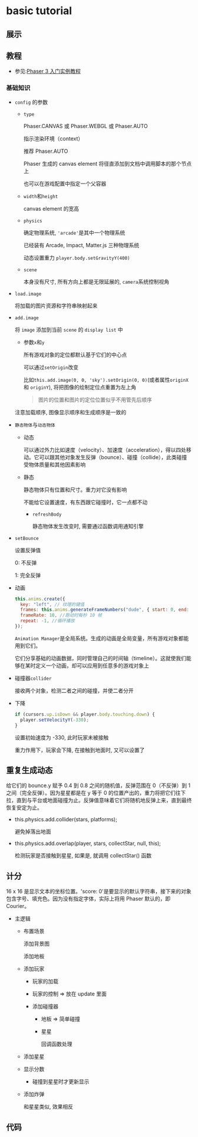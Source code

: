 # basic tutorial

## 展示

[](code.html ":include :type=iframe width=800px height=600px")

## 教程

- 参见:[Phaser 3 入门实例教程](http://phaser.io/tutorials/making-your-first-phaser-3-game-chinese)

### 基础知识

- `config` 的参数

  - `type`

    Phaser.CANVAS 或 Phaser.WEBGL 或 Phaser.AUTO

    指示渲染环境（context）

    推荐 Phaser.AUTO

    Phaser 生成的 canvas element 将径直添加到文档中调用脚本的那个节点上

    也可以在游戏配置中指定一个父容器

  - `width`和`height`

    canvas element 的宽高

  - `physics`

    确定物理系统, `'arcade'`是其中一个物理系统

    已经装有 Arcade, Impact, Matter.js 三种物理系统

    动态设置重力 `player.body.setGravityY(400)`

  - `scene`

    本身没有尺寸, 所有方向上都是无限延展的, `camera`系统控制视角

- `load.image`

  将加载的图片资源和字符串映射起来

- `add.image`

  将 `image` 添加到当前 `scene` 的 `display list` 中

  - 参数`x`和`y`

    所有游戏对象的定位都默认基于它们的中心点

    可以通过`setOrigin`改变

    比如`this.add.image(0, 0, 'sky').setOrigin(0, 0)`(或者属性`originX` 和 `originY`), 将把图像的绘制定位点重置为左上角

    > 图片的位置和图片的定位位置似乎不用管先后顺序

  注意加载顺序, 图像显示顺序和生成顺序是一致的

- `静态物体`与`动态物体`

  - 动态

    可以通过外力比如速度（velocity）、加速度（acceleration），得以四处移动。它可以跟其他对象发生反弹（bounce）、碰撞（collide），此类碰撞受物体质量和其他因素影响

  - 静态

    静态物体只有位置和尺寸。重力对它没有影响

    不能给它设置速度，有东西跟它碰撞时，它一点都不动

    - `refreshBody`

      静态物体发生改变时, 需要通过函数调用通知引擎

- `setBounce`

  设置反弹值

  0: 不反弹

  1: 完全反弹

- 动画

  ```javascript
  this.anims.create({
    key: "left", // 纹理的键值
    frames: this.anims.generateFrameNumbers("dude", { start: 0, end: 3 }), //0, 1, 2, 3 帧
    frameRate: 10, //跑动时每秒 10 帧
    repeat: -1, //循环播放
  });
  ```

  `Animation Manager`是全局系统。生成的动画是全局变量，所有游戏对象都能用到它们。

  它们分享基础的动画数据，同时管理自己的时间轴（timeline）。这就使我们能够在某时定义一个动画，却可以应用到任意多的游戏对象上

- 碰撞器`collider`

  接收两个对象，检测二者之间的碰撞，并使二者分开

- 下降

  ```javascript
  if (cursors.up.isDown && player.body.touching.down) {
    player.setVelocityY(-330);
  }
  ```

  设置初始速度为 -330, 此时玩家未被接触

  重力作用下，玩家会下降, 在接触到地面时, 又可以设置了

## 重复生成动态

给它们的 bounce.y 赋予 0.4 到 0.8 之间的随机值，反弹范围在 0（不反弹）到 1 之间（完全反弹）。因为星星都是在 y 等于 0 的位置产出的，重力将把它们往下拉，直到与平台或地面碰撞为止。反弹值意味着它们将随机地反弹上来，直到最终恢复安定为止。

- this.physics.add.collider(stars, platforms);

  避免掉落出地面

- this.physics.add.overlap(player, stars, collectStar, null, this);

  检测玩家是否接触到星星, 如果是, 就调用 collectStar() 函数

## 计分

16 x 16 是显示文本的坐标位置。'score: 0'是要显示的默认字符串，接下来的对象包含字号、填充色。因为没有指定字体，实际上将用 Phaser 默认的，即 Courier。

- 主逻辑

  - 布置场景

    添加背景图

    添加地板

  - 添加玩家

    - 玩家的加载

    - 玩家的控制 => 放在 update 里面

    - 添加碰撞器

      - 地板 => 简单碰撞
      - 星星

        回调函数处理

  - 添加星星

  - 显示分数

    - 碰撞到星星时才更新显示

  - 添加炸弹

    和星星类似, 效果相反

## 代码

[](code.html ":include :type=code html")
